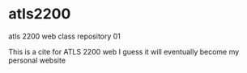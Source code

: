 # atls2200
atls 2200 web class repository 01

This is a cite for ATLS 2200 web
I guess it will eventually become my personal website
